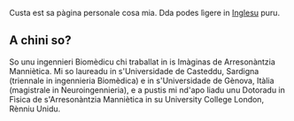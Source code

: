 Custa est sa pàgina personale cosa mia. Dda podes lìgere in [Inglesu](https://github.com/fragrussu/fragrussu.github.io/blob/master/README.md) puru.

## A chini so?
So unu ingennieri Biomèdicu chi traballat in is Imàginas de Arresonàntzia Manniètica. Mi so laureadu in s'Universidade de Casteddu, Sardigna (triennale in ingennieria Biomèdica) e in s'Universidade de Gènova, Itàlia (magistrale in Neuroingennieria), e a pustis mi nd'apo liadu unu Dotoradu in Fìsica de s'Arresonàntzia Manniètica in su University College London, Rènniu Unidu.
